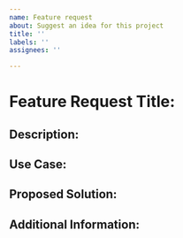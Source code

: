 ```yaml
---
name: Feature request
about: Suggest an idea for this project
title: ''
labels: ''
assignees: ''

---
```


# Feature Request Title:
<!-- Provide a clear and concise title for the feature request -->
## Description:
<!-- Describe the new feature you would like to see added -->
## Use Case:
<!-- Explain how this feature would be useful or beneficial -->
## Proposed Solution:
<!-- If you have any ideas on how this feature could be implemented, describe them here -->
## Additional Information:
<!-- Add any other relevant information that might help in understanding or implementing the feature -->
